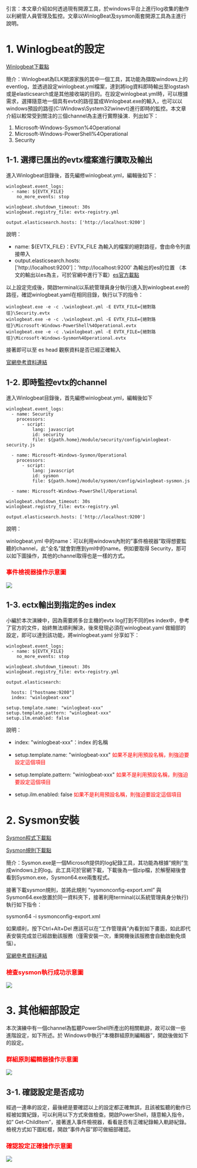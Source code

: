 引言：本文章介紹如何透過現有開源工具，於windows平台上進行log收集的動作以利網管人員管理及監控。文章以WinlogBeat及sysmon兩套開源工具為主進行說明。

# 1. Winlogbeat的設定  
[Winlogbeat下載點](https://www.elastic.co/downloads/beats/winlogbeat)

簡介：Winlogbeat為ELK開源家族的其中一個工具，其功能為擷取windows上的eventlog，並透過設定winlogbeat.yml檔案，達到將log資料即時輸出至logstash或是elasticsearch或是其他接收端的目的。在設定winlogbeat.yml時，可以根據需求，選擇隨意地一個具有evtx的路徑當成Winlogbeat.exe的輸入，也可以以windows預設的路徑(C:\Windows\System32\winevt)進行即時的監控。本文章介紹以較常受到關注的三個channel為主進行實際操演．列出如下：

1. 	Microsoft-Windows-Sysmon%4Operational
2.	Microsoft-Windows-PowerShell%4Operational
3.	Security


## 1-1. 選擇已匯出的evtx檔案進行讀取及輸出
進入Winlogbeat目錄後，首先編修winlogbeat.yml，編輯後如下：

	winlogbeat.event_logs:
	  - name: ${EVTX_FILE} 
	    no_more_events: stop 
	
	winlogbeat.shutdown_timeout: 30s 
	winlogbeat.registry_file: evtx-registry.yml 
	
	output.elasticsearch.hosts: ['http://localhost:9200']

說明：

* name: ${EVTX_FILE}：EVTX_FILE 為輸入的檔案的絕對路徑，會由命令列直接帶入
* output.elasticsearch.hosts: ['http://localhost:9200']：'http://localhost:9200' 為輸出的es的位置 （本文的輸出以es為主，可於官網中進行下載）[es官方載點](https://www.elastic.co/downloads/elasticsearch)

以上設定完成後，開啟terminal(以系統管理員身分執行)進入到winlogbeat.exe的路徑，確認winlogbeat.yaml在相同目錄，執行以下的指令：


	winlogbeat.exe -e -c .\winlogbeat.yml -E EVTX_FILE={絕對路徑}\Security.evtx
	winlogbeat.exe -e -c .\winlogbeat.yml -E EVTX_FILE={絕對路徑}\Microsoft-Windows-PowerShell%4Operational.evtx
	winlogbeat.exe -e -c .\winlogbeat.yml -E EVTX_FILE={絕對路徑}\Microsoft-Windows-Sysmon%4Operational.evtx

接著即可以至 es head 觀察資料是否已經正確輸入 

[官網參考資料連結](https://www.elastic.co/guide/en/beats/winlogbeat/current/reading-from-evtx.html)


## 1-2. 即時監控evtx的channel

進入Winlogbeat目錄後，首先編修winlogbeat.yml，編輯後如下

	winlogbeat.event_logs:
	  - name: Security
	    processors:
	      - script:
	          lang: javascript
	          id: security
	          file: ${path.home}/module/security/config/winlogbeat-security.js
	
	  - name: Microsoft-Windows-Sysmon/Operational
	    processors:
	      - script:
	          lang: javascript
	          id: sysmon
	          file: ${path.home}/module/sysmon/config/winlogbeat-sysmon.js
	
	  - name: Microsoft-Windows-PowerShell/Operational
	
	winlogbeat.shutdown_timeout: 30s 
	winlogbeat.registry_file: evtx-registry.yml 
	
	output.elasticsearch.hosts: ['http://localhost:9200']

說明：

winlogbeat.yml 中的name：可以利用windows內附的”事件檢視器”取得想要監聽的channel，此”全名”就會對應到yml中的name。例如要取得 Security，那可以如下圖操作，其他的channel取得也是一樣的方式。


### <font color="red">事件檢視器操作示意圖</font>
![](https://github.com/shwang362000/ESM/blob/master/Document/ESM_Install/images/%E4%BA%8B%E4%BB%B6%E6%AA%A2%E8%A6%96%E5%99%A8%E6%93%8D%E4%BD%9C%E7%A4%BA%E6%84%8F%E5%9C%96.png)


## 1-3. ectx輸出到指定的es index
小編於本次演練中，因為需要將多台主機的evtx log打到不同的es index中，參考了官方的文件，始終無法順利解決，後來發現必須在winlogbeat.yaml 做細部的設定，即可以達到該功能，將winlogbeat.yaml 分享如下：

	winlogbeat.event_logs:
	  - name: ${EVTX_FILE} 
	    no_more_events: stop 
	
	winlogbeat.shutdown_timeout: 30s 
	winlogbeat.registry_file: evtx-registry.yml 
	
	output.elasticsearch:
	
	  hosts: ["hostname:9200"]
	  index: "winlogbeat-xxx"
	
	setup.template.name: "winlogbeat-xxx"
	setup.template.pattern: "winlogbeat-xxx"
	setup.ilm.enabled: false

說明：

* index: "winlogbeat-xxx"：index 的名稱

* setup.template.name: "winlogbeat-xxx" <font color="red">如果不是利用預設名稱，則強迫要設定這個項目</font>

* setup.template.pattern: "winlogbeat-xxx" <font color="red">如果不是利用預設名稱，則強迫要設定這個項目</font>

* setup.ilm.enabled: false  <font color="red">如果不是利用預設名稱，則強迫要設定這個項目</font>
	
# 2. Sysmon安裝 

[Sysmon程式下載點](https://download.sysinternals.com/files/Sysmon.zip)

[Sysmon規則下載點](https://github.com/SwiftOnSecurity/sysmon-config)

簡介：Sysmon.exe是一個Microsoft提供的log紀錄工具，其功能為根據”規則”生成windows上的log。此工具可於官網下載，下載後為一個zip檔，於解壓縮後會看到Sysmon.exe，Sysmon64.exe兩隻程式。

接著下載sysmon規則，並將此規則 “sysmonconfig-export.xml” 與 Sysmon64.exe放置於同一資料夾下，接著利用terminal(以系統管理員身分執行)執行如下指令：

sysmon64 -i sysmonconfig-export.xml 

如果順利，按下Ctrl+Alt+Del 應該可以在“工作管理員”內看到如下畫面，如此即代表安裝完成並已經啟動該服務（僅需安裝一次，重開機後該服務會自動啟動免煩惱）。

[官網參考資料連結](https://docs.microsoft.com/en-us/sysinternals/downloads/sysmon)



### <font color="red">檢查sysmon執行成功示意圖</font>
![](https://github.com/shwang362000/ESM/blob/master/Document/ESM_Install/images/%E6%AA%A2%E6%9F%A5sysmon%E5%9F%B7%E8%A1%8C%E6%88%90%E5%8A%9F%E7%A4%BA%E6%84%8F%E5%9C%96.png
)




# 3. 其他細部設定

本次演練中有一個channel為監聽PowerShell所產出的相關軌跡，故可以做一些進階設定，如下所述。於 Windows中執行”本機群組原則編輯器”，開啟後做如下的設定。


### <font color="red">群組原則編輯器操作示意圖</font>
![](https://github.com/shwang362000/ESM/blob/master/Document/ESM_Install/images/%E7%BE%A4%E7%B5%84%E5%8E%9F%E5%89%87%E7%B7%A8%E8%BC%AF%E5%99%A8%E6%93%8D%E4%BD%9C%E7%A4%BA%E6%84%8F%E5%9C%96.png)


## 3-1. 確認設定是否成功 

經過一連串的設定，最後總是要確認以上的設定都正確無誤，且該被監聽的動作已經被如實紀錄，可以利用以下方式來做檢查。開啟PowerShell，隨意輸入指令，如” Get-ChildItem”，接著進入事件檢視器，看看是否有正確紀錄輸入軌跡紀錄。檢視方式如下圖紅框，開啟”事件內容”即可做細部確認。

### <font color="red">確認設定正確操作示意圖</font>
![](https://github.com/shwang362000/ESM/blob/master/Document/ESM_Install/images/%E7%A2%BA%E8%AA%8D%E8%A8%AD%E5%AE%9A%E6%AD%A3%E7%A2%BA%E6%93%8D%E4%BD%9C%E7%A4%BA%E6%84%8F%E5%9C%96.png)

